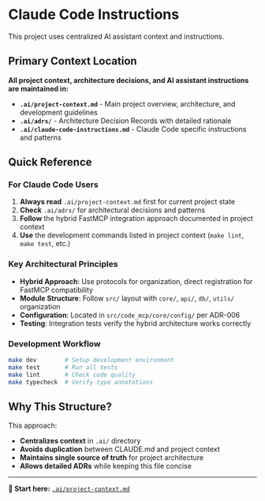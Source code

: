 # Claude Code Instructions

This project uses centralized AI assistant context and instructions.

## Primary Context Location

**All project context, architecture decisions, and AI assistant instructions are maintained in:**

- **`.ai/project-context.md`** - Main project overview, architecture, and development guidelines
- **`.ai/adrs/`** - Architecture Decision Records with detailed rationale
- **`.ai/claude-code-instructions.md`** - Claude Code specific instructions and patterns

## Quick Reference

### For Claude Code Users
1. **Always read** `.ai/project-context.md` first for current project state
2. **Check** `.ai/adrs/` for architectural decisions and patterns
3. **Follow** the hybrid FastMCP integration approach documented in project context
4. **Use** the development commands listed in project context (`make lint`, `make test`, etc.)

### Key Architectural Principles
- **Hybrid Approach**: Use protocols for organization, direct registration for FastMCP compatibility
- **Module Structure**: Follow `src/` layout with `core/`, `api/`, `db/`, `utils/` organization
- **Configuration**: Located in `src/code_mcp/core/config/` per ADR-006
- **Testing**: Integration tests verify the hybrid architecture works correctly

### Development Workflow
```bash
make dev        # Setup development environment
make test       # Run all tests
make lint       # Check code quality
make typecheck  # Verify type annotations
```

## Why This Structure?

This approach:
- **Centralizes context** in `.ai/` directory
- **Avoids duplication** between CLAUDE.md and project context
- **Maintains single source of truth** for project architecture
- **Allows detailed ADRs** while keeping this file concise

---

**🔗 Start here:** [`.ai/project-context.md`](.ai/project-context.md)
